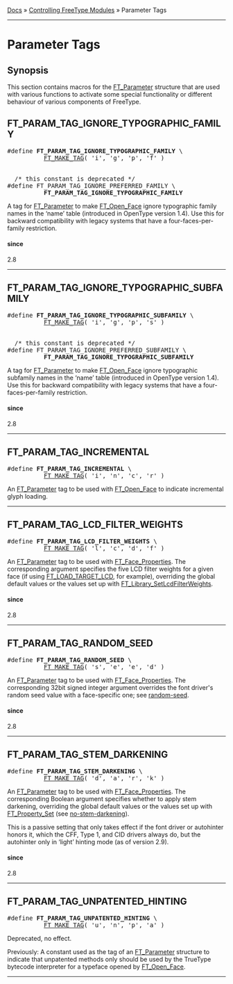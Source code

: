 [Docs](ft2-index.md) &raquo; [Controlling FreeType Modules](ft2-toc.md#controlling-freetype-modules) &raquo; Parameter Tags

-------------------------------


# Parameter Tags

## Synopsis

This section contains macros for the <a href="../ft2-base_interface/#ft_parameter">FT_Parameter</a> structure that are used with various functions to activate some special functionality or different behaviour of various components of FreeType.

## FT_PARAM_TAG_IGNORE_TYPOGRAPHIC_FAMILY


<pre>
#define <b>FT_PARAM_TAG_IGNORE_TYPOGRAPHIC_FAMILY</b> \
          <a href="../ft2-basic_types/#ft_make_tag">FT_MAKE_TAG</a>( 'i', 'g', 'p', 'f' )


  /* this constant is deprecated */
#define FT_PARAM_TAG_IGNORE_PREFERRED_FAMILY \
          <b>FT_PARAM_TAG_IGNORE_TYPOGRAPHIC_FAMILY</b>
</pre>


A tag for <a href="../ft2-base_interface/#ft_parameter">FT_Parameter</a> to make <a href="../ft2-base_interface/#ft_open_face">FT_Open_Face</a> ignore typographic family names in the &lsquo;name&rsquo; table (introduced in OpenType version 1.4). Use this for backward compatibility with legacy systems that have a four-faces-per-family restriction.

<h4>since</h4>

2.8

<hr />

## FT_PARAM_TAG_IGNORE_TYPOGRAPHIC_SUBFAMILY


<pre>
#define <b>FT_PARAM_TAG_IGNORE_TYPOGRAPHIC_SUBFAMILY</b> \
          <a href="../ft2-basic_types/#ft_make_tag">FT_MAKE_TAG</a>( 'i', 'g', 'p', 's' )


  /* this constant is deprecated */
#define FT_PARAM_TAG_IGNORE_PREFERRED_SUBFAMILY \
          <b>FT_PARAM_TAG_IGNORE_TYPOGRAPHIC_SUBFAMILY</b>
</pre>


A tag for <a href="../ft2-base_interface/#ft_parameter">FT_Parameter</a> to make <a href="../ft2-base_interface/#ft_open_face">FT_Open_Face</a> ignore typographic subfamily names in the &lsquo;name&rsquo; table (introduced in OpenType version 1.4). Use this for backward compatibility with legacy systems that have a four-faces-per-family restriction.

<h4>since</h4>

2.8

<hr />

## FT_PARAM_TAG_INCREMENTAL


<pre>
#define <b>FT_PARAM_TAG_INCREMENTAL</b> \
          <a href="../ft2-basic_types/#ft_make_tag">FT_MAKE_TAG</a>( 'i', 'n', 'c', 'r' )
</pre>


An <a href="../ft2-base_interface/#ft_parameter">FT_Parameter</a> tag to be used with <a href="../ft2-base_interface/#ft_open_face">FT_Open_Face</a> to indicate incremental glyph loading.

<hr />

## FT_PARAM_TAG_LCD_FILTER_WEIGHTS


<pre>
#define <b>FT_PARAM_TAG_LCD_FILTER_WEIGHTS</b> \
          <a href="../ft2-basic_types/#ft_make_tag">FT_MAKE_TAG</a>( 'l', 'c', 'd', 'f' )
</pre>


An <a href="../ft2-base_interface/#ft_parameter">FT_Parameter</a> tag to be used with <a href="../ft2-base_interface/#ft_face_properties">FT_Face_Properties</a>. The corresponding argument specifies the five LCD filter weights for a given face (if using <a href="../ft2-base_interface/#ft_load_target_xxx">FT_LOAD_TARGET_LCD</a>, for example), overriding the global default values or the values set up with <a href="../ft2-lcd_filtering/#ft_library_setlcdfilterweights">FT_Library_SetLcdFilterWeights</a>.

<h4>since</h4>

2.8

<hr />

## FT_PARAM_TAG_RANDOM_SEED


<pre>
#define <b>FT_PARAM_TAG_RANDOM_SEED</b> \
          <a href="../ft2-basic_types/#ft_make_tag">FT_MAKE_TAG</a>( 's', 'e', 'e', 'd' )
</pre>


An <a href="../ft2-base_interface/#ft_parameter">FT_Parameter</a> tag to be used with <a href="../ft2-base_interface/#ft_face_properties">FT_Face_Properties</a>. The corresponding 32bit signed integer argument overrides the font driver's random seed value with a face-specific one; see <a href="../ft2-properties/#random-seed">random-seed</a>.

<h4>since</h4>

2.8

<hr />

## FT_PARAM_TAG_STEM_DARKENING


<pre>
#define <b>FT_PARAM_TAG_STEM_DARKENING</b> \
          <a href="../ft2-basic_types/#ft_make_tag">FT_MAKE_TAG</a>( 'd', 'a', 'r', 'k' )
</pre>


An <a href="../ft2-base_interface/#ft_parameter">FT_Parameter</a> tag to be used with <a href="../ft2-base_interface/#ft_face_properties">FT_Face_Properties</a>. The corresponding Boolean argument specifies whether to apply stem darkening, overriding the global default values or the values set up with <a href="../ft2-module_management/#ft_property_set">FT_Property_Set</a> (see <a href="../ft2-properties/#no-stem-darkening">no-stem-darkening</a>).

This is a passive setting that only takes effect if the font driver or autohinter honors it, which the CFF, Type&nbsp;1, and CID drivers always do, but the autohinter only in &lsquo;light&rsquo; hinting mode (as of version 2.9).

<h4>since</h4>

2.8

<hr />

## FT_PARAM_TAG_UNPATENTED_HINTING


<pre>
#define <b>FT_PARAM_TAG_UNPATENTED_HINTING</b> \
          <a href="../ft2-basic_types/#ft_make_tag">FT_MAKE_TAG</a>( 'u', 'n', 'p', 'a' )
</pre>


Deprecated, no effect.

Previously: A constant used as the tag of an <a href="../ft2-base_interface/#ft_parameter">FT_Parameter</a> structure to indicate that unpatented methods only should be used by the TrueType bytecode interpreter for a typeface opened by <a href="../ft2-base_interface/#ft_open_face">FT_Open_Face</a>.

<hr />


